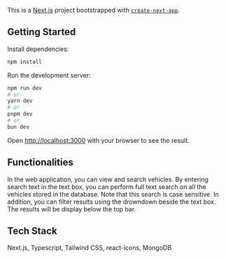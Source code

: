 This is a [Next.js](https://nextjs.org) project bootstrapped with [`create-next-app`](https://nextjs.org/docs/app/api-reference/cli/create-next-app).

## Getting Started
Install dependencies:
```bash
npm install
```

Run the development server:

```bash
npm run dev
# or
yarn dev
# or
pnpm dev
# or
bun dev
```

Open [http://localhost:3000](http://localhost:3000) with your browser to see the result.

## Functionalities
In the web application, you can view and search vehicles. By entering search text in the text box, you can perform full text search on all the vehicles stored in the database. Note that this search is case sensitive. In addition, you can filter results using the drowndown beside the text box. The results will be display below the top bar.

## Tech Stack
Next.js, Typescript, Tailwind CSS, react-icons, MongoDB
